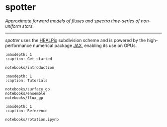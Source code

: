 # spotter

*Approximate forward models of fluxes and spectra time-series of non-uniform stars.*

---


*spotter* uses the [HEALPix](https://healpix.sourceforge.io/) subdivision scheme and is powered by the high-performance numerical package [JAX](https://jax.readthedocs.io/en/latest/notebooks/quickstart.html), enabling its use on GPUs.



```{toctree}
:maxdepth: 1
:caption: Get started

notebooks/introduction
```

```{toctree}
:maxdepth: 1
:caption: Tutorials

notebooks/surface_gp
notebooks/ensemble
notebooks/flux_gp
```

```{toctree}
:maxdepth: 1
:caption: Reference

notebooks/rotation.ipynb
```